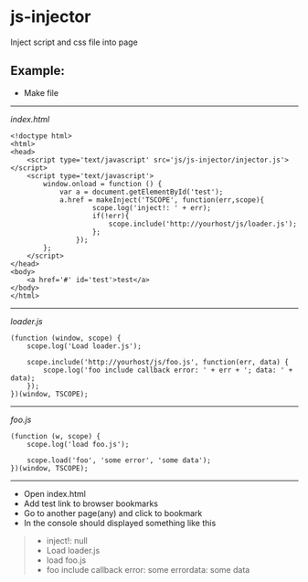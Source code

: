 js-injector
===========
Inject script and css file into page


Example:
-------
* Make file
___
_index.html_

	
	<!doctype html>
	<html>
	<head>
		<script type='text/javascript' src='js/js-injector/injector.js'></script>
		<script type='text/javascript'>
			window.onload = function () {
				var a = document.getElementById('test');
				a.href = makeInject('TSCOPE', function(err,scope){
						scope.log('inject!: ' + err);
						if(!err){
							scope.include('http://yourhost/js/loader.js');
						};
					});
			};
		</script>
	</head>
	<body>
		<a href='#' id='test'>test</a>
	</body>
	</html>
	

___
_loader.js_

	
	(function (window, scope) {
		scope.log('Load loader.js');
	
		scope.include('http://yourhost/js/foo.js', function(err, data) {
			scope.log('foo include callback error: ' + err + '; data: ' + data);
		});
	})(window, TSCOPE);
	

___
_foo.js_

	
	(function (w, scope) {
		scope.log('load foo.js');
	
		scope.load('foo', 'some error', 'some data');
	})(window, TSCOPE);
	

-----
* Open index.html
* Add test link to browser bookmarks
* Go to another page(any) and click to bookmark
* In the console should displayed something like this

>* inject!: null
>* Load loader.js
>* load foo.js
>* foo include callback error: some errordata: some data
